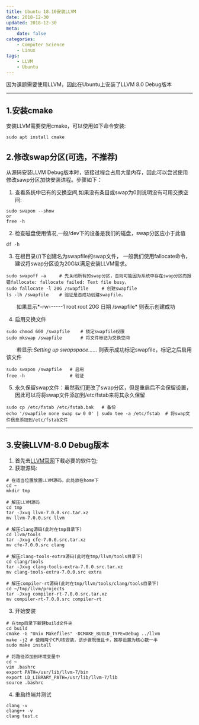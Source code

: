 ```yaml
---
title: Ubuntu 18.10安装LLVM
date: 2018-12-30
updated: 2018-12-30
meta:
    date: false
categories: 
    - Computer Science
    - Linux
tags:
    - LLVM
    - Ubuntu
---
```


因为课题需要使用LLVM，因此在Ubuntu上安装了LLVM 8.0 Debug版本

---

<!-- more -->

## 1.安装cmake

安装LLVM需要使用cmake，可以使用如下命令安装:

```shell
sudo apt install cmake
```

## 2.修改swap分区(可选，不推荐)

从源码安装LLVM Debug版本时，链接过程会占用大量内存，因此可以尝试使用修改sawp分区加快安装进程。步骤如下：

1. 查看系统中已有的交换空间,如果没有条目或swap为0则说明没有可用交换空间:

```shell
sudo swapon --show
or
free -h
```

2. 检查磁盘使用情况,一般/dev下的设备是我们的磁盘，swap分区应小于此值

```shell
df -h
```

3. 在根目录(/)下创建名为swapfile的swap文件， 一般我们使用fallocate命令， 建议将swap分区设为20G以满足安装LLVM需求。

```shell
sudo swapoff -a     # 先关闭所有的swap分区，否则可能因为系统中存在swap分区而报错fallocate: fallocate failed: Text file busy，
sudo fallocate -l 20G /swapfile     # 创建swapfile
ls -lh /swapfile    # 验证是否成功创建swapfile，
```

　　如果显示*-rw------1 root root 20G 日期 /swapfile* 则表示创建成功

4. 启用交换文件

```shell
sudo chmod 600 /swapfile    # 锁定swapfile权限
sudo mkswap /swapfile       # 将文件标记为交换空间
```

　　若显示:*Setting up swapspace......* 则表示成功标记swapfile，标记之后启用该文件

```shell
sudo swapon /swapfile   # 启用
free -h                 # 验证
```

5. 永久保留swap文件：虽然我们更改了swap分区，但是重启后不会保留设置，因此可以将将swap文件添加到/etc/fstab来将其永久保留

```shell
sudo cp /etc/fstab /etc/fstab.bak   # 备份
echo '/swapfile none swap sw 0 0' | sudo tee -a /etc/fstab  # 将swap文件信息添加到/etc/fstab文件
```

---

## 3.安装LLVM-8.0 Debug版本

1. 首先去[LLVM官网](http://releases.llvm.org/download.html#8.0.0)下载必要的软件包;
2. 获取源码:

```shell
# 在适当位置放置LLVM源码，此处放在home下
cd ~
mkdir tmp

# 解压LLVM源码
cd tmp
tar -Jxvg llvm-7.0.0.src.tar.xz
mv llvm-7.0.0.src llvm

# 解压clang源码(此时在tmp目录下)
cd llvm/tools
tar -Jxvg cfe-7.0.0.src.tar.xz
mv cfe-7.0.0.src clang

# 解压clang-tools-extra源码(此时在tmp/llvm/tools目录下)
cd clang/tools
tar -Jxvg clang-tools-extra-7.0.0.src.tar.xz
mv clang-tools-extra-7.0.0.src extra

# 解压compiler-rt源码(此时在tmp/llvm/tools/clang/tools目录下)
cd ~/tmp/llvm/projects
tar -Jxvg compiler-rt-7.0.0.src.tar.xz
mv compiler-rt-7.0.0.src compiler-rt
```

3. 开始安装

```shell
# 在tmp目录下新建build文件夹
cd build
cmake -G "Unix Makefiles" -DCMAKE_BUILD_TYPE=Debug ../llvm
make -j2 # 使用两个CPU核安装，该步骤既慢且卡，推荐设置为核心数一半
sudo make install

# 将路径添加到环境变量中
cd ~
vim .bashrc
export PATH=/usr/lib/llvm-7/bin
export LD_LIBRARY_PATH=/usr/lib/llvm-7/lib
source .bashrc
```

4. 重启终端并测试

```shell
clang -v
clang++ -v
clang test.c
```

